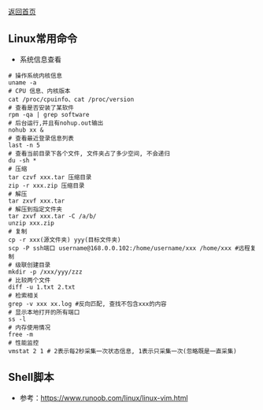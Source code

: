<p> <a href="../README.md">返回首页</a></p>

## Linux常用命令
- 系统信息查看
```shell
# 操作系统内核信息
uname -a 
# CPU 信息、内核版本
cat /proc/cpuinfo、cat /proc/version
# 查看是否安装了某软件
rpm -qa | grep software
# 后台运行,并且有nohup.out输出
nohub xx &
# 查看最近登录信息列表
last -n 5
# 查看当前目录下各个文件, 文件夹占了多少空间, 不会递归
du -sh *
# 压缩
tar czvf xxx.tar 压缩目录
zip -r xxx.zip 压缩目录
# 解压
tar zxvf xxx.tar
# 解压到指定文件夹
tar zxvf xxx.tar -C /a/b/
unzip xxx.zip
# 复制
cp -r xxx(源文件夹) yyy(目标文件夹)
scp -P ssh端口 username@168.0.0.102:/home/username/xxx /home/xxx #远程复制
# 级联创建目录
mkdir -p /xxx/yyy/zzz
# 比较两个文件
diff -u 1.txt 2.txt
# 检索相关
grep -v xxx xx.log #反向匹配, 查找不包含xxx的内容
# 显示本地打开的所有端口
ss -l 
# 内存使用情况
free -m
# 性能监控
vmstat 2 1 # 2表示每2秒采集一次状态信息, 1表示只采集一次(忽略既是一直采集)
```

## Shell脚本


- 参考：https://www.runoob.com/linux/linux-vim.html

